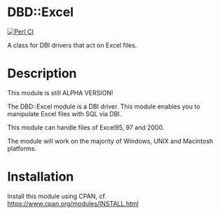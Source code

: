# DBD::Excel

[![Perl CI](https://github.com/asb-capfan/DBD-Excel/actions/workflows/perl-ci.yml/badge.svg)](https://github.com/asb-capfan/DBD-Excel/actions/workflows/perl-ci.yml)

A class for DBI drivers that act on Excel files.

# Description

This module is still ALPHA VERSION!

The DBD::Excel module is a DBI driver.
This module enables you to manipulate Excel files with SQL via DBI.

This module can handle files of Excel95, 97 and 2000.

The module will work on the majority of Windows, UNIX and Macintosh platforms. 

# Installation

Install this module using CPAN, cf. https://www.cpan.org/modules/INSTALL.html
